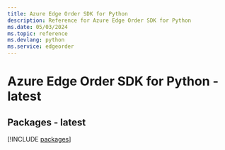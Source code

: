 ```yaml
---
title: Azure Edge Order SDK for Python
description: Reference for Azure Edge Order SDK for Python
ms.date: 05/03/2024
ms.topic: reference
ms.devlang: python
ms.service: edgeorder
---
```

# Azure Edge Order SDK for Python - latest
## Packages - latest
[!INCLUDE [packages](edge-order-index.md)]